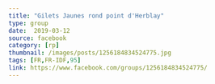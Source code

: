 ```yaml
---
title: "Gilets Jaunes rond point d'Herblay"
type: group
date:  2019-03-12
source: facebook
category: [rp]
thumbnail: /images/posts/1256184834524775.jpg
tags: [FR,FR-IDF,95]
link: https://www.facebook.com/groups/1256184834524775/
---
```

